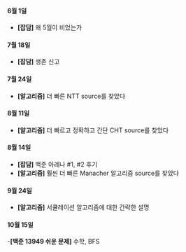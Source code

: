 #### 6월 1일

- **[잡담]** 왜 5월이 비었는가

#### 7월 18일

- **[잡담]** 생존 신고

#### 7월 24일

- **[알고리즘]** 더 빠른 NTT source를 찾았다

#### 8월 11일

- **[알고리즘]** 더 빠르고 정확하고 간단 CHT source를 찾았다

#### 8월 14일

- **[잡담]** 백준 아레나 #1, #2 후기
- **[알고리즘]** 훨씬 더 빠른 Manacher 알고리즘 source를 찾았다

#### 9월 24일

- **[알고리즘]** 서큘레이션 알고리즘에 대한 간략한 설명

#### 10월 15일

-**[백준 13949 쉬운 문제]** 수학, BFS

